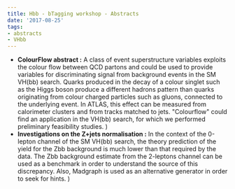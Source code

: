 ```yaml
---
title: Hbb - bTagging workshop - Abstracts
date: '2017-08-25'
tags:
- abstracts
- VHbb
---
```

* **ColourFlow abstract :**
A class of event superstructure variables exploits the colour flow between QCD partons and could be used to provide variables for discriminating signal from background events in the SM VH(bb) search. Quarks produced in the decay of a colour singlet such as the Higgs boson produce a different hadrons pattern than quarks originating from colour charged particles such as gluons, connected to the underlying event. In ATLAS, this effect can be measured from calorimeter clusters and from tracks matched to jets. "Colourflow" could find an application in the VH(bb) search, for which we performed preliminary feasibility studies.
)
* **Investigations on the Z+jets normalisation :**
In the context of the  0-lepton channel of the SM VH(bb) search, the theory prediction of the yield for the Zbb background is much lower than that required by the data. The Zbb background estimate from the 2-leptons channel can be used as a benchmark in order to understand the source of this discrepancy. Also, Madgraph is used as an alternative generator in order to seek for hints.
)
